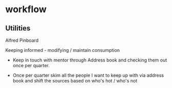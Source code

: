 # workflow


## Utilities 

Alfred 
Pinboard

Keeping informed - modifying / maintain consumption 

- Keep in touch with mentor through Address book and checking them out once per quarter. 

- Once per quarter skim all the people I want to keep up with via address book and shift the sources based on who's hot / who's not
